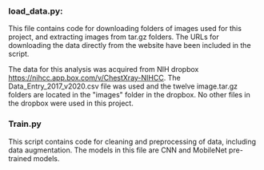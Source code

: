 ### load_data.py:
This file contains code for downloading folders of images used for this project, and extracting images from tar.gz folders. The URLs for downloading the data directly from the website have been included in the script.  

The data for this analysis was acquired from NIH dropbox https://nihcc.app.box.com/v/ChestXray-NIHCC. The Data_Entry_2017_v2020.csv file was used and the twelve image.tar.gz folders are located in the "images" folder in the dropbox. No other files in the dropbox were used in this project. 



### Train.py 

This script contains code for cleaning and preprocessing of data, including data augmentation. The models in this file are CNN and MobileNet pre-trained models.
